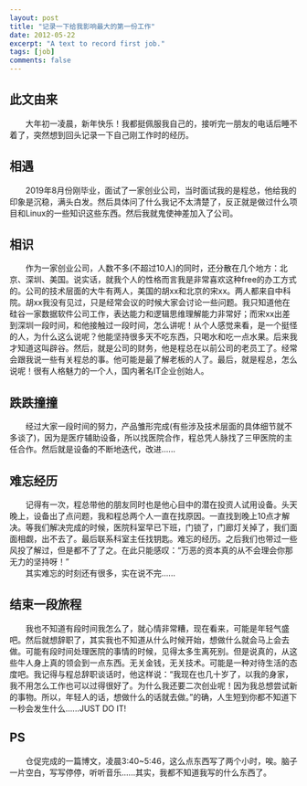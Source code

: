 ```yaml
---
layout: post
title: "记录一下给我影响最大的第一份工作"
date: 2012-05-22
excerpt: "A text to record first job."
tags: [job]
comments: false
---
```

## 此文由来
&emsp;&emsp;大年初一凌晨，新年快乐！我都挺佩服我自己的，接听完一朋友的电话后睡不着了，突然想到回头记录一下自己刚工作时的经历。
## 相遇
&emsp;&emsp;2019年8月份刚毕业，面试了一家创业公司，当时面试我的是程总，他给我的印象是沉稳，满头白发。然后具体问了什么我记不太清楚了，反正就是做过什么项目和Linux的一些知识这些东西。然后我就鬼使神差加入了公司。
## 相识
&emsp;&emsp;作为一家创业公司，人数不多(不超过10人)的同时，还分散在几个地方：北京、深圳、美国。说实话，就我个人的性格而言我是非常喜欢这种free的办工方式的。公司的技术层面的大牛有两人，美国的胡xx和北京的宋xx。两人都来自中科院。胡xx我没有见过，只是经常会议的时候大家会讨论一些问题。我只知道他在硅谷一家数据软件公司工作，表达能力和逻辑思维理解能力非常好；而宋xx出差到深圳一段时间，和他接触过一段时间，怎么讲呢！从个人感觉来看，是一个挺怪的人，为什么这么说呢？他能坚持很多天不吃东西，只喝水和吃一点水果。后来我才知道这叫辟谷。然后，就是公司的财务，他是程总在以前公司的老员工了。经常会跟我说一些有关程总的事。他可能是最了解老板的人了。最后，就是程总，怎么说呢！很有人格魅力的一个人，国内著名IT企业创始人。
## 跌跌撞撞
&emsp;&emsp;经过大家一段时间的努力，产品雏形完成(有些涉及技术层面的具体细节就不多谈了)，因为是医疗辅助设备，所以找医院合作，程总凭人脉找了三甲医院的主任合作。然后就是设备的不断地迭代，改进......
## 难忘经历
&emsp;&emsp;记得有一次，程总带他的朋友同时也是他心目中的潜在投资人试用设备。头天晚上，设备出了点问题，我和程总两个人一直在找原因。一直找到晚上10点才解决。等我们解决完成的时候，医院科室早已下班，门锁了，门廊灯关掉了，我们面面相觑，出不去了。最后联系科室主任找钥匙。难忘的经历。之后我们也带过一些风投了解过，但是都不了了之。在此只能感叹：“万恶的资本真的从不会理会你那无力的坚持呀！”
<br/>
&emsp;&emsp;其实难忘的时刻还有很多，实在说不完......
<br/>
## 结束一段旅程
&emsp;&emsp;我也不知道有段时间我怎么了，就心情非常糟，现在看来，可能是年轻气盛吧。然后就想辞职了，其实我也不知道从什么时候开始，想做什么就会马上会去做。可能有段时间处理医院的事情的时候，见得太多生离死别。但是说真的，从这些牛人身上真的领会到一点东西。无关金钱，无关技术。可能是一种对待生活的态度吧。我记得与程总辞职谈话时，他这样说：“我现在也几十岁了，以我的身家，我不用怎么工作也可以过得很好了。为什么我还要二次创业呢！因为我总想尝试新的事物。所以，年轻人的话，想做什么的话就去做。”的确，人生短到你都不知道下一秒会发生什么......JUST DO IT!
## PS
&emsp;&emsp;仓促完成的一篇博文，凌晨3:40~5:46，这么点东西写了两个小时，唉。脑子一片空白，写写停停，听听音乐......其实，我都不知道我写的什么东西了。
